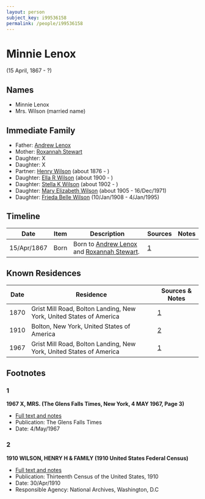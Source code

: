 ```yaml
---
layout: person
subject_key: i99536158
permalink: /people/i99536158
---
```


# Minnie Lenox
(15 April, 1867 - ?)

## Names

* Minnie Lenox
* Mrs. Wilson (married name)

## Immediate Family

* Father: [Andrew Lenox](./@61792169@-andrew-lenox-b-d.md)
* Mother: [Roxannah Stewart](./@56480720@-roxannah-stewart-b-d.md)
* Daughter: X
* Daughter: X
* Partner: [Henry Wilson](./@5904501@-henry-wilson-b1876-d.md) (about 1876 - )
* Daughter: [Ella R Wilson](./@43820265@-ella-r-wilson-b1900-d.md) (about 1900 - )
* Daughter: [Stella K Wilson](./@26878767@-stella-k-wilson-b1902-d.md) (about 1902 - )
* Daughter: [Mary Elizabeth Wilson](./@99819804@-mary-elizabeth-wilson-b1905-d1971-12-16.md) (about 1905 - 16/Dec/1971)
* Daughter: [Frieda Belle Wilson](./@66883950@-frieda-belle-wilson-b1908-1-10-d1995-1-4.md) (10/Jan/1908 - 4/Jan/1995)

## Timeline

Date | Item | Description | Sources | Notes
---|---|---|---|---
15/Apr/1867 | Born | Born to [Andrew Lenox](./@61792169@-andrew-lenox-b-d.md) and [Roxannah Stewart](./@56480720@-roxannah-stewart-b-d.md). | [1](#1) | 

## Known Residences

Date | Residence | Sources & Notes
---|---|---
1870 | Grist Mill Road, Bolton Landing, New York, United States of America | [1](#1)
1910 | Bolton, New York, United States of America | [2](#2)
1967 | Grist Mill Road, Bolton Landing, New York, United States of America | [1](#1)

## Footnotes

### 1

**1967 X, MRS. (The Glens Falls Times, New York, 4 MAY 1967, Page 3)**

* [Full text and notes](../sources/@69967380@-1967-wilson,-mrs.-the-glens-falls-times,-new-york,-4-may-1967,-page-3-.md)
* Publication: The Glens Falls Times
* Date: 4/May/1967

### 2

**1910 WILSON, HENRY H & FAMILY (1910 United States Federal Census)**

* [Full text and notes](../sources/@48233928@-1910-wilson,-henry-h-&-family-1910-united-states-federal-census-.md)
* Publication: Thirteenth Census of the United States, 1910
* Date: 30/Apr/1910
* Responsible Agency: National Archives, Washington, D.C

